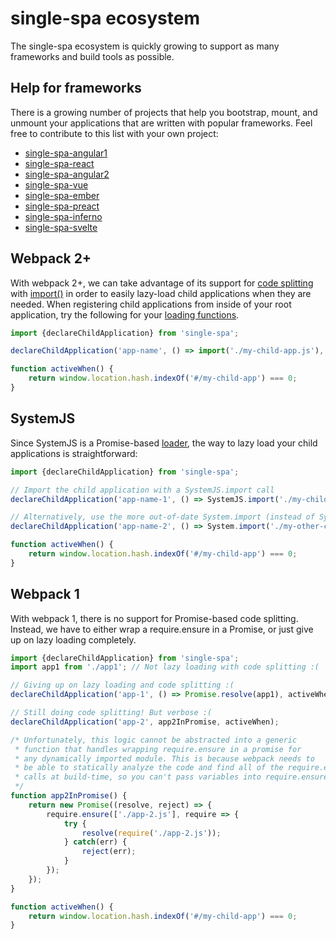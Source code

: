 # single-spa ecosystem
The single-spa ecosystem is quickly growing to support as many frameworks and build tools as possible.

## Help for frameworks
There is a growing number of projects that help you bootstrap, mount,
and unmount your applications that are written with popular frameworks. Feel free
to contribute to this list with your own project:

- [single-spa-angular1](https://github.com/CanopyTax/single-spa-angular1)
- [single-spa-react](https://github.com/CanopyTax/single-spa-react)
- [single-spa-angular2](https://github.com/CanopyTax/single-spa-angular2)
- [single-spa-vue](https://github.com/CanopyTax/single-spa-vue)
- [single-spa-ember](https://github.com/CanopyTax/single-spa-vue)
- [single-spa-preact](https://github.com/CanopyTax/single-spa-preact)
- [single-spa-inferno](https://github.com/CanopyTax/single-spa-inferno)
- [single-spa-svelte](https://github.com/CanopyTax/single-spa-svelte)

## Webpack 2+
With webpack 2+, we can take advantage of its support for [code splitting](https://webpack.js.org/guides/code-splitting/) with [import()](https://webpack.js.org/api/module-methods/#import)
in order to easily lazy-load child applications when they are needed. When registering
child applications from inside of your root application, try the following for your
[loading functions](/docs/root-application.md#loading-function).
```js
import {declareChildApplication} from 'single-spa';

declareChildApplication('app-name', () => import('./my-child-app.js'), activeWhen);

function activeWhen() {
	return window.location.hash.indexOf('#/my-child-app') === 0;
}
```

## SystemJS
Since SystemJS is a Promise-based [loader](https://whatwg.github.io/loader), the way to
lazy load your child applications is straightforward:

```js
import {declareChildApplication} from 'single-spa';

// Import the child application with a SystemJS.import call
declareChildApplication('app-name-1', () => SystemJS.import('./my-child-app.js'), activeWhen);

// Alternatively, use the more out-of-date System.import (instead of SystemJS.import)
declareChildApplication('app-name-2', () => System.import('./my-other-child-app.js'), activeWhen);

function activeWhen() {
	return window.location.hash.indexOf('#/my-child-app') === 0;
}
```

## Webpack 1
With webpack 1, there is no support for Promise-based code splitting. Instead, we have to either wrap
a require.ensure in a Promise, or just give up on lazy loading completely.

```js
import {declareChildApplication} from 'single-spa';
import app1 from './app1'; // Not lazy loading with code splitting :(

// Giving up on lazy loading and code splitting :(
declareChildApplication('app-1', () => Promise.resolve(app1), activeWhen);

// Still doing code splitting! But verbose :(
declareChildApplication('app-2', app2InPromise, activeWhen);

/* Unfortunately, this logic cannot be abstracted into a generic
 * function that handles wrapping require.ensure in a promise for
 * any dynamically imported module. This is because webpack needs to
 * be able to statically analyze the code and find all of the require.ensure
 * calls at build-time, so you can't pass variables into require.ensure.
 */
function app2InPromise() {
	return new Promise((resolve, reject) => {
		require.ensure(['./app-2.js'], require => {
			try {
				resolve(require('./app-2.js'));
			} catch(err) {
				reject(err);
			}
		});
	});
}	

function activeWhen() {
	return window.location.hash.indexOf('#/my-child-app') === 0;
}
```
